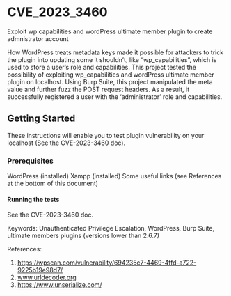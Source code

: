 # CVE_2023_3460
Exploit wp capabilities and wordPress ultimate member plugin to create admnistrator account

How WordPress treats metadata keys made it possible for attackers to trick the plugin into updating some it shouldn’t, like “wp_capabilities”, which is used to store a user’s role and capabilities. This project tested the possibility of exploiting wp_capabilities and wordPress ultimate member plugin on localhost. Using Burp Suite, this project manipulated the meta value and further fuzz the POST request headers. As a result, it successfully registered a user with the ‘administrator’ role and capabilities.

## Getting Started
These instructions will enable you to test plugin vulnerability on your localhost (See the CVE-2023-3460 doc).
 
### Prerequisites
WordPress (installed)
Xampp (installed)
Some useful links (see References at the bottom of this document)

#### Running the tests
See the CVE-2023-3460 doc.


Keywords:
Unauthenticated Privilege Escalation, WordPress, Burp Suite, ultimate members plugins (versions lower than 2.6.7)

References:
1.	https://wpscan.com/vulnerability/694235c7-4469-4ffd-a722-9225b19e98d7/
2.	www.urldecoder.org
3.	https://www.unserialize.com/



